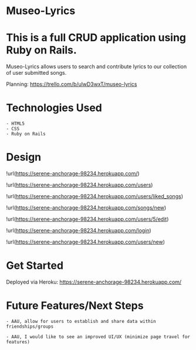 # Museo-Lyrics

# This is a full CRUD application using Ruby on Rails.

Museo-Lyrics allows users to search and contribute lyrics to our collection of user submitted songs.

Planning: https://trello.com/b/ulwD3wxT/museo-lyrics

# Technologies Used

    - HTML5
    - CSS
    - Ruby on Rails

# Design

!url(https://serene-anchorage-98234.herokuapp.com/)

!url(https://serene-anchorage-98234.herokuapp.com/users)

!url(https://serene-anchorage-98234.herokuapp.com/users/liked_songs)

!url(https://serene-anchorage-98234.herokuapp.com/songs/new)

!url(https://serene-anchorage-98234.herokuapp.com/users/5/edit)

!url(https://serene-anchorage-98234.herokuapp.com/login)

!url(https://serene-anchorage-98234.herokuapp.com/users/new)



# Get Started
    
Deployed via Heroku: https://serene-anchorage-98234.herokuapp.com/


# Future Features/Next Steps
    
    - AAU, allow for users to establish and share data within friendships/groups

    - AAU, I would like to see an improved UI/UX (minimize page travel for features)
